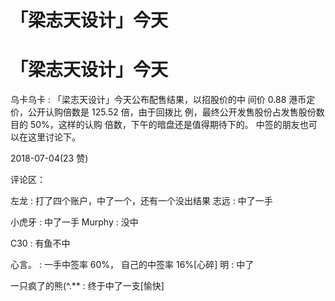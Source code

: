 # 「梁志天设计」今天

# 「梁志天设计」今天

乌卡乌卡 : 「梁志天设计」今天公布配售结果，以招股价的中 间价 0.88 港币定价，公开认购倍数是 125.52 倍，由于回拨比 例，最终公开发售股份占发售股份数目的 50%，这样的认购 倍数，下午的暗盘还是值得期待下的。 中签的朋友也可以在这里讨论下。

2018-07-04(23 赞)

评论区：

左龙 : 打了四个账户，中了一个，还有一个没出结果 志远 : 中了一手

小虎牙 : 中了一手 Murphy : 没中

C30 : 有鱼不中

心言。 : 一手中签率 60%， 自己的中签率 16%[心碎] 明 : 中了

一只疯了的熊(^.** : 终于中了一支[愉快]